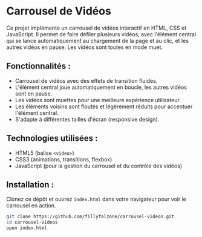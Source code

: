 # Carrousel de Vidéos

Ce projet implémente un carrousel de vidéos interactif en HTML, CSS et JavaScript. Il permet de faire défiler plusieurs vidéos, avec l'élément central qui se lance automatiquement au chargement de la page et au clic, et les autres vidéos en pause. Les vidéos sont toutes en mode muet.

## Fonctionnalités :
- Carrousel de vidéos avec des effets de transition fluides.
- L'élément central joue automatiquement en boucle, les autres vidéos sont en pause.
- Les vidéos sont muettes pour une meilleure expérience utilisateur.
- Les éléments voisins sont floutés et légèrement réduits pour accentuer l'élément central.
- S'adapte à différentes tailles d'écran (responsive design).

## Technologies utilisées :
- HTML5 (balise `<video>`)
- CSS3 (animations, transitions, flexbox)
- JavaScript (pour la gestion du carrousel et du contrôle des vidéos)

## Installation :
Clonez ce dépôt et ouvrez `index.html` dans votre navigateur pour voir le carrousel en action.

```bash
git clone https://github.com/fillyfalzone/carrousel-videos.git
cd carrousel-videos
open index.html